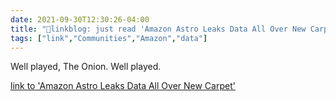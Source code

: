 ```yaml
---
date: 2021-09-30T12:30:26-04:00
title: "🔗linkblog: just read 'Amazon Astro Leaks Data All Over New Carpet'"
tags: ["link","Communities","Amazon","data"]
---
```

Well played, The Onion. Well played.
 
[link to 'Amazon Astro Leaks Data All Over New Carpet'](https://www.theonion.com/amazon-astro-leaks-data-all-over-new-carpet-1847774974)
